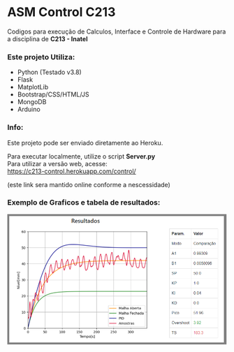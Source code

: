 # ASM Control C213

Codigos para execução de Calculos, Interface e Controle de Hardware para a disciplina de  **C213 - Inatel**

### Este projeto Utiliza:
- Python (Testado v3.8)
- Flask
- MatplotLib
- Bootstrap/CSS/HTML/JS
- MongoDB
- Arduino

### Info:
Este projeto pode ser enviado diretamente ao Heroku.

Para executar localmente, utilize o script **Server.py**  
Para utilizar a versão web, acesse:  
https://c213-control.herokuapp.com/control/

(este link sera mantido online conforme a nescessidade)

### Exemplo de Graficos e tabela de resultados:
![alt text](static/resultados.png)

